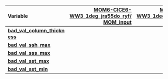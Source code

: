 | Variable                  | [MOM6-CICE6-WW3_1deg_jra55do_ryf/<br>MOM_input](https://github.com/COSIMA/MOM6-CICE6-WW3/blob/9605a098e4e950780ed61e5b1f2fac9fc3338bc5/MOM_input) | [MOM6-CICE6-WW3_1deg_jra55do_iaf/<br>MOM_input](https://github.com/COSIMA/MOM6-CICE6-WW3/blob/41d09f620eed4e371ae9a1182f76694a78c48de4/MOM_input) |
| :------------------------ | --------------: | --------------: |
| [**bad_val_column_thickn<br>ess**](https://github.com/mom-ocean/MOM6/search?q=bad_val_column_thickness) |          |             0.0 |
| [**bad_val_ssh_max**      ](https://github.com/mom-ocean/MOM6/search?q=bad_val_ssh_max) |                 |            50.0 |
| [**bad_val_sss_max**      ](https://github.com/mom-ocean/MOM6/search?q=bad_val_sss_max) |                 |            75.0 |
| [**bad_val_sst_max**      ](https://github.com/mom-ocean/MOM6/search?q=bad_val_sst_max) |                 |            55.0 |
| [**bad_val_sst_min**      ](https://github.com/mom-ocean/MOM6/search?q=bad_val_sst_min) |                 |            -3.0 |
